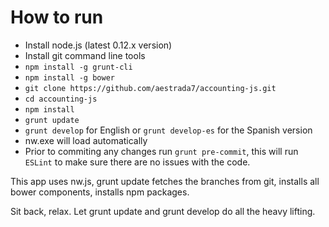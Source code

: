 # How to run

* Install node.js (latest 0.12.x version)
* Install git command line tools
* `npm install -g grunt-cli`
* `npm install -g bower`
* `git clone https://github.com/aestrada7/accounting-js.git`
* `cd accounting-js`
* `npm install`
* `grunt update`
* `grunt develop` for English or `grunt develop-es` for the Spanish version
* nw.exe will load automatically
* Prior to commiting any changes run `grunt pre-commit`, this will run `ESLint` to make sure there are no issues with the code.

This app uses nw.js, grunt update fetches the branches from git, installs all bower components, installs npm packages.

Sit back, relax. Let grunt update and grunt develop do all the heavy lifting.